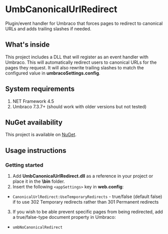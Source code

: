 # UmbCanonicalUrlRedirect
Plugin/event handler for Umbraco that forces pages to redirect to canonical URLs and adds trailing slashes if needed.

## What's inside
This project includes a DLL that will register as an event handler with Umbraco. This will automatically redirect users to canonical URLs for the pages they request. It will also rewrite trailing slashes to match the configured value in **umbracoSettings.config**.

## System requirements
1. NET Framework 4.5
2. Umbraco 7.3.7+ (should work with older versions but not tested)

## NuGet availability
This project is available on [NuGet](https://www.nuget.org/packages/UmbCanonicalUrlRedirect/).

## Usage instructions
### Getting started
1. Add **UmbCanonicalUrlRedirect.dll** as a reference in your project or place it in the **\bin** folder.
2. Insert the following `<appSettings>` key in **web.config**:
  - `CanonicalUrlRedirect:UseTemporaryRedirects` - true/false (default false) if to use 302 Temporary redirects rather than 301 Permanent redirects
3. If you wish to be able prevent specific pages from being redirected, add a true/false-type document property in Umbraco:
  - `umbNoCanonicalRedirect`
